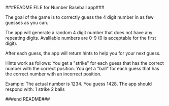 ###README FILE for Number Baseball app###

The goal of the game is to correctly guess the 4 digit number in as few guesses as you can.

The app will generate a random 4 digit number that does not have any repeating digits. Avalilable numbers are 0-9 (0 is acceptable for the first digit).

After each guess, the app will return hints to help you for your next guess.

Hints work as follows:
You get a "strike" for each guess that has the correct number with the correct position.
You get a "ball" for each guess that has the correct number with an incorrect position.

Example:
The actual number is 1234.
You guess 1428.
The app should respond with:
	1 strike
	2 balls

###end README###